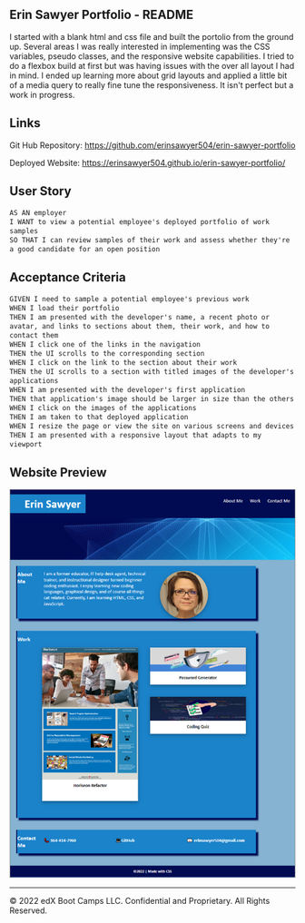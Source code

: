 ## Erin Sawyer Portfolio - README

I started with a blank html and css file and built the portolio from the ground up.  Several areas I was really interested in implementing was the CSS variables, pseudo classes, and the responsive website capabilities.  I tried to do a flexbox build at first but was having issues with the over all layout I had in mind.  I ended up learning more about grid layouts and applied a little bit of a media query to really fine tune the responsiveness.  It isn't perfect but a work in progress. 

## Links
Git Hub Repository: https://github.com/erinsawyer504/erin-sawyer-portfolio

Deployed Website: https://erinsawyer504.github.io/erin-sawyer-portfolio/

## User Story

```
AS AN employer
I WANT to view a potential employee's deployed portfolio of work samples
SO THAT I can review samples of their work and assess whether they're a good candidate for an open position
```

## Acceptance Criteria

```
GIVEN I need to sample a potential employee's previous work
WHEN I load their portfolio
THEN I am presented with the developer's name, a recent photo or avatar, and links to sections about them, their work, and how to contact them
WHEN I click one of the links in the navigation
THEN the UI scrolls to the corresponding section
WHEN I click on the link to the section about their work
THEN the UI scrolls to a section with titled images of the developer's applications
WHEN I am presented with the developer's first application
THEN that application's image should be larger in size than the others
WHEN I click on the images of the applications
THEN I am taken to that deployed application
WHEN I resize the page or view the site on various screens and devices
THEN I am presented with a responsive layout that adapts to my viewport
```

## Website Preview


![The portfolio webpage includes a navigation bar, a header image, and cards with text and images at the bottom of the page.](./assets/images/esawyerportfolio.PNG)


---
© 2022 edX Boot Camps LLC. Confidential and Proprietary. All Rights Reserved.

